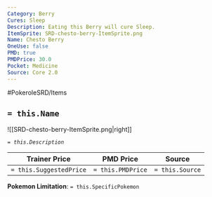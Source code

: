 ```yaml
---
Category: Berry
Cures: Sleep
Description: Eating this Berry will cure Sleep.
ItemSprite: SRD-chesto-berry-ItemSprite.png
Name: Chesto Berry
OneUse: false
PMD: true
PMDPrice: 30.0
Pocket: Medicine
Source: Core 2.0
---
```


#PokeroleSRD/Items

## `= this.Name`

![[SRD-chesto-berry-ItemSprite.png|right]]

*`= this.Description`*

| Trainer Price           | PMD Price         | Source | 
| ----------------------- | ----------------- | ------ |
| `= this.SuggestedPrice` | `= this.PMDPrice` | `= this.Source`

**Pokemon Limitation**: `= this.SpecificPokemon`
